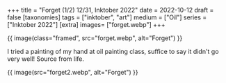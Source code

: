 +++
title = "Forget (1/2) 12/31, Inktober 2022"
date = 2022-10-12
draft =  false
[taxonomies]
tags = ["inktober", "art"]
medium = ["Oil"]
series = ["Inktober 2022"]
[extra]
images= ["forget.webp"]
+++

{{ image(class="framed", src="forget.webp", alt="Forget") }}

I tried a painting of my hand at oil painting class, suffice to say it didn't go very well! Source from life.

{{ image(src="forget2.webp", alt="Forget") }}
